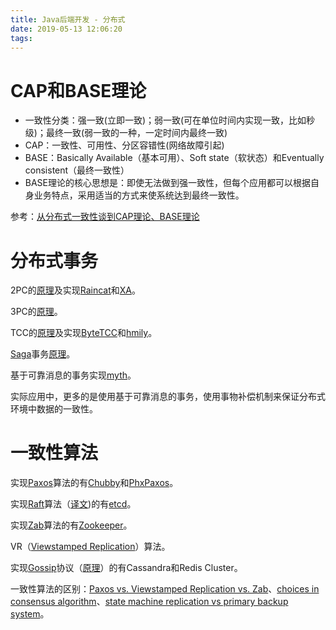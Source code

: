 ```yaml
---
title: Java后端开发 - 分布式
date: 2019-05-13 12:06:20
tags:
---
```


# CAP和BASE理论

- 一致性分类：强一致(立即一致)；弱一致(可在单位时间内实现一致，比如秒级)；最终一致(弱一致的一种，一定时间内最终一致)
- CAP：一致性、可用性、分区容错性(网络故障引起)
- BASE：Basically Available（基本可用）、Soft state（软状态）和Eventually consistent（最终一致性）
- BASE理论的核心思想是：即使无法做到强一致性，但每个应用都可以根据自身业务特点，采用适当的方式来使系统达到最终一致性。

参考：[从分布式一致性谈到CAP理论、BASE理论](http://www.cnblogs.com/szlbm/p/5588543.html)

# 分布式事务

2PC的[原理](https://en.wikipedia.org/wiki/Two-phase_commit_protocol)及实现[Raincat](https://github.com/yu199195/Raincat)和[XA](https://en.wikipedia.org/wiki/X/Open_XA)。

3PC的[原理](https://en.wikipedia.org/wiki/Three-phase_commit_protocol)。

TCC的[原理](https://blog.csdn.net/kobejayandy/article/details/54783212)及实现[ByteTCC](https://github.com/liuyangming/ByteTCC)和[hmily](https://github.com/yu199195/hmily)。

[Saga](https://www.cs.cornell.edu/andru/cs711/2002fa/reading/sagas.pdf)事务[原理](https://www.jianshu.com/p/e4b662407c66)。

基于可靠消息的事务实现[myth](https://github.com/yu199195/myth)。

实际应用中，更多的是使用基于可靠消息的事务，使用事物补偿机制来保证分布式环境中数据的一致性。

# 一致性算法

实现[Paxos](https://lamport.azurewebsites.net/pubs/paxos-simple.pdf)算法的有[Chubby](https://static.googleusercontent.com/media/research.google.com/en//archive/chubby-osdi06.pdf)和[PhxPaxos](https://github.com/Tencent/phxpaxos)。

实现[Raft](https://raft.github.io/raft.pdf)算法（[译文](https://www.infoq.cn/article/raft-paper))的有[etcd](https://github.com/etcd-io/etcd)。

实现[Zab](http://www.tcs.hut.fi/Studies/T-79.5001/reports/2012-deSouzaMedeiros.pdf)算法的有[Zookeeper](https://github.com/apache/zookeeper)。

VR（[Viewstamped Replication](http://www.pmg.csail.mit.edu/papers/vr.pdf)）算法。

实现[Gossip](http://publicatio.bibl.u-szeged.hu/1529/1/gossip11.pdf)协议（[原理](http://bitsavers.trailing-edge.com/pdf/xerox/parc/techReports/CSL-89-1_Epidemic_Algorithms_for_Replicated_Database_Maintenance.pdf)）的有Cassandra和Redis Cluster。

一致性算法的区别：[Paxos vs. Viewstamped Replication vs. Zab](https://www.cs.cornell.edu/fbs/publications/viveLaDifference.pdf)、[choices in consensus algorithm](http://baotiao.github.io/2017/11/16/choice-in-consensus/)、[state machine replication vs primary backup system](https://zhuanlan.zhihu.com/p/30856272)。

